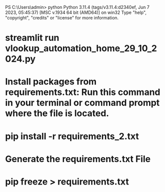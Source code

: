 PS C:\Users\admin> python
Python 3.11.4 (tags/v3.11.4:d2340ef, Jun  7 2023, 05:45:37) [MSC v.1934 64 bit (AMD64)] on win32
Type "help", "copyright", "credits" or "license" for more information.




[//]: # ([Solved] The term 'pip' is not recognized as the name of a cmdlet, function, or operable program)

[//]: # (hari guriji)

[//]: # (https://www.youtube.com/watch?v=xdj0mGmuNjc)





# streamlit run vlookup_automation_home_29_10_2024.py

#  Install packages from requirements.txt: Run this command in your terminal or command prompt where the file is located.

# pip install -r requirements_2.txt


# Generate the requirements.txt File
# pip freeze > requirements.txt
